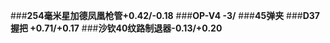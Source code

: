 ###**254毫米星加德凤凰枪管+0.42/-0.18**
###**OP-V4    -3/**
###**45弹夹**
###**D37握把 +0.71/+0.17**
###**沙钦40纹路制退器-0.13/+0.20**
